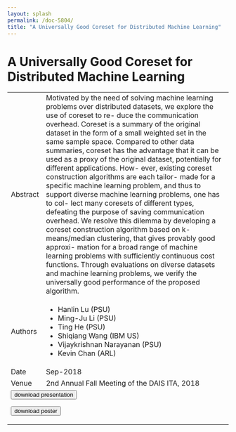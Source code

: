 ```yaml
---
layout: splash
permalink: /doc-5804/
title: "A Universally Good Coreset for Distributed Machine Learning"
---
```


# A Universally Good Coreset for Distributed Machine Learning

<table>
    <tbody>
    <tr>
        <td>Abstract</td>
        <td>Motivated by the need of solving machine learning problems over distributed datasets, we explore the use of coreset to re- duce the communication overhead. Coreset is a summary of the original dataset in the form of a small weighted set in the same sample space. Compared to other data summaries, coreset has the advantage that it can be used as a proxy of the original dataset, potentially for different applications. How- ever, existing coreset construction algorithms are each tailor- made for a specific machine learning problem, and thus to support diverse machine learning problems, one has to col- lect many coresets of different types, defeating the purpose of saving communication overhead. We resolve this dilemma by developing a coreset construction algorithm based on k- means/median clustering, that gives provably good approxi- mation for a broad range of machine learning problems with sufficiently continuous cost functions. Through evaluations on diverse datasets and machine learning problems, we verify the universally good performance of the proposed algorithm.</td>
    </tr>
    <tr>
        <td>Authors</td>
        <td>
            <ul>
                <li>Hanlin Lu (PSU)</li>
                <li>Ming-Ju Li (PSU)</li>
                <li>Ting He (PSU)</li>
                <li>Shiqiang Wang (IBM US)</li>
                <li>Vijaykrishnan Narayanan (PSU)</li>
                <li>Kevin Chan (ARL)</li>
            </ul>
        </td>
    </tr>
    <tr>
        <td>Date</td>
        <td>Sep-2018</td>
    </tr>
    <tr>
        <td>Venue</td>
        <td>2nd Annual Fall Meeting of the DAIS ITA, 2018</td>
    </tr>
        <tr>
            <td colspan="2">
                <form method="get" action="https://ibm.box.com/v/doc-5804-slides">
                    <button type="submit">download presentation</button>
                </form>
                <form method="get" action="https://ibm.box.com/v/doc-5804-poster">
                    <button type="submit">download poster</button>
                </form>
            </td>
        </tr>
    </tbody>
</table>
